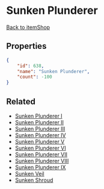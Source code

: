 # Sunken Plunderer

<no description available>

[Back to itemShop](../item-shops.md)

## Properties

```json
{
    "id": 638,
    "name": "Sunken Plunderer",
    "count": -100
}
```

## Related

- [Sunken Plunderer I](../items/19013-sunken-plunderer-i.md)
- [Sunken Plunderer II](../items/19014-sunken-plunderer-ii.md)
- [Sunken Plunderer III](../items/19015-sunken-plunderer-iii.md)
- [Sunken Plunderer IV](../items/19016-sunken-plunderer-iv.md)
- [Sunken Plunderer V](../items/19017-sunken-plunderer-v.md)
- [Sunken Plunderer VI](../items/19018-sunken-plunderer-vi.md)
- [Sunken Plunderer VII](../items/19019-sunken-plunderer-vii.md)
- [Sunken Plunderer VIII](../items/19020-sunken-plunderer-viii.md)
- [Sunken Plunderer IX](../items/19021-sunken-plunderer-ix.md)
- [Sunken Veil](../items/21648-sunken-veil.md)
- [Sunken Shroud](../items/22086-sunken-shroud.md)

